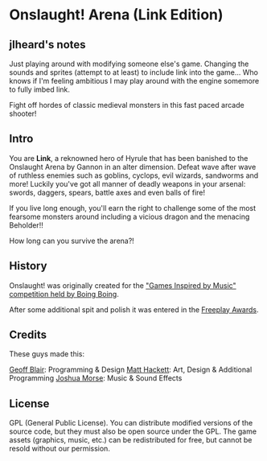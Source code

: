 # Onslaught! Arena (Link Edition)

## jlheard's notes

Just playing around with modifying someone else's game. Changing the sounds and sprites (attempt to at least) to include link into the game... Who knows if I'm feeling ambitious I may play around with the engine somemore to fully imbed link.

Fight off hordes of classic medieval monsters in this fast paced arcade shooter!

## Intro

You are **Link**, a reknowned hero of Hyrule that has been banished to the Onslaught Arena by Gannon in an alter dimension. Defeat wave after wave of ruthless enemies such as goblins, cyclops, evil wizards, sandworms and more! Luckily you've got all manner of deadly weapons in your arsenal: swords, daggers, spears, battle axes and even balls of fire!

If you live long enough, you'll earn the right to challenge some of the most fearsome monsters around including a vicious dragon and the menacing Beholder!!

How long can you survive the arena?!

## History

Onslaught! was originally created for the ["Games Inspired by Music" competition held by Boing Boing](http://www.boingboing.net/2010/06/14/games-inspired-by-mu.html "Games Inspired by Music").

After some additional spit and polish it was entered in the [Freeplay Awards](http://www.freeplay.net.au/2010/06/freeplay-awards/).

## Credits

These guys made this:

[Geoff Blair](http://geoffblair.com): Programming & Design
[Matt Hackett](http://www.richtaur.com/): Art, Design & Additional Programming
[Joshua Morse](http://jmflava.com/): Music & Sound Effects

## License

GPL (General Public License). You can distribute modified versions of the source code, but they must also be open source under the GPL. The game assets (graphics, music, etc.) can be redistributed for free, but cannot be resold without our permission.
